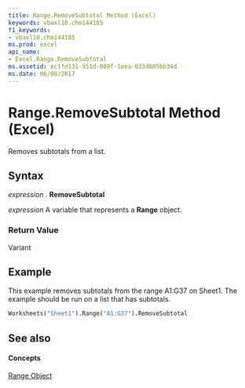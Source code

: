 ```yaml
---
title: Range.RemoveSubtotal Method (Excel)
keywords: vbaxl10.chm144185
f1_keywords:
- vbaxl10.chm144185
ms.prod: excel
api_name:
- Excel.Range.RemoveSubtotal
ms.assetid: ec1fd131-551d-009f-1eea-033d805bb34d
ms.date: 06/08/2017
---
```



# Range.RemoveSubtotal Method (Excel)

Removes subtotals from a list.


## Syntax

 _expression_ . **RemoveSubtotal**

 _expression_ A variable that represents a **Range** object.


### Return Value

Variant


## Example

This example removes subtotals from the range A1:G37 on Sheet1. The example should be run on a list that has subtotals.


```vb
Worksheets("Sheet1").Range("A1:G37").RemoveSubtotal
```


## See also


#### Concepts


[Range Object](range-object-excel.md)

